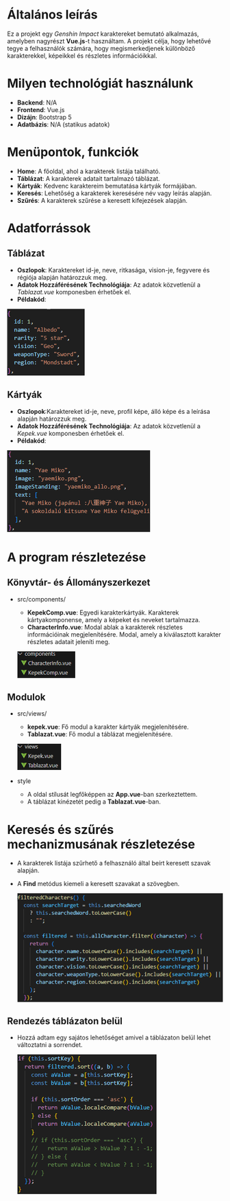 # Általános leírás
Ez a projekt egy *Genshin Impact* karaktereket bemutató alkalmazás, amelyben nagyrészt **Vue.js**-t használtam. A projekt célja, hogy lehetővé tegye a felhasználók számára, hogy megismerkedjenek különböző karakterekkel, képeikkel és részletes információikkal.

# Milyen technológiát használunk

- **Backend**: N/A
- **Frontend**: Vue.js
- **Dizájn**: Bootstrap 5
- **Adatbázis**: N/A (statikus adatok)

# Menüpontok, funkciók
- **Home**: A főoldal, ahol a karakterek listája található.
- **Táblázat**: A karakterek adatait tartalmazó táblázat.
- **Kártyák**: Kedvenc karaktereim bemutatása kártyák formájában.
- **Keresés**: Lehetőség a karakterek keresésére név vagy leírás alapján.
- **Szűrés**: A karakterek szűrése a keresett kifejezések alapján.

# Adatforrássok

## Táblázat

- **Oszlopok**: Karaktereket id-je, neve, ritkasága, vision-je, fegyvere és régiója alapján határozzuk meg.
- **Adatok Hozzáférésének Technológiája**: Az adatok közvetlenül a *Tablazat.vue* komponesben érhetőek el.
- **Példakód**:

![alt text](image-1.png)

## Kártyák

- **Oszlopok**:Karaktereket id-je, neve, profil képe, álló képe és a leírása alapján határozzuk meg.
- **Adatok Hozzáférésének Technológiája**: Az adatok közvetlenül a *Kepek.vue* komponesben érhetőek el.
- **Példakód**:

![alt text](image.png)

# A program részletezése

## Könyvtár- és Állományszerkezet

- src/components/

    - **KepekComp.vue**: Egyedi karakterkártyák. Karakterek kártyakomponense, amely a képeket és neveket tartalmazza.
    - **CharacterInfo.vue**: Modal ablak a karakterek részletes információinak megjelenítésére. Modal, amely a kiválasztott karakter részletes adatait jeleníti meg.

    ![alt text](image-2.png)

## Modulok

- src/views/

    - **kepek.vue**: Fő modul a karakter kártyák megjelenítésére.
    - **Tablazat.vue**: Fő modul a táblázat megjelenítésére.

    ![alt text](image-3.png)

- style

    - A oldal stílusát legfőképpen az **App.vue**-ban szerkeztettem.
    - A táblázat kinézetét pedig a **Tablazat.vue**-ban.


# Keresés és szűrés mechanizmusának részletezése

- A karakterek listája szűrhető a felhasználó által beírt keresett szavak alapján.
- A **Find** metódus kiemeli a keresett szavakat a szövegben.

    ![alt text](image-4.png)

## Rendezés táblázaton belül

- Hozzá adtam egy sajátos lehetőséget amivel a táblázaton belül lehet változtatni a sorrendet.

    ![alt text](image-5.png)


